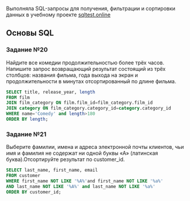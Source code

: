 Выполняла SQL-запросы для получения, фильтрации и сортировки данных в учебному проекте <a href=https://sqltest.online> sqltest.online</a>

## Основы SQL 

### Задание №20
Найдите все комедии продолжительностью более трёх часов. Напишите запрос возвращающий результат состоящий из трёх столбцов: названия фильма, года выхода на экран и продолжительности в минутах отсортированный по длине фильма.
```sql
SELECT title, release_year, length 
FROM film 
JOIN film_category ON film.film_id=film_category.film_id 
JOIN category ON film_category.category_id=category.category_id 
WHERE name='Comedy' and length>180 
ORDER BY length;
```

### Задание №21
Выберите фамилии, имена и адреса электронной почты клиентов, чьи имя и фамилия не содержат ни одной буквы «А» (латинская буква).Отсортируйте результат по customer_id.
```sql
SELECT last_name, first_name, email
FROM customer
WHERE first_name NOT LIKE '%A%'and first_name NOT LIKE '%a%'
AND last_name NOT LIKE '%A%' and last_name NOT LIKE '%a%'
ORDER BY customer_id;
```